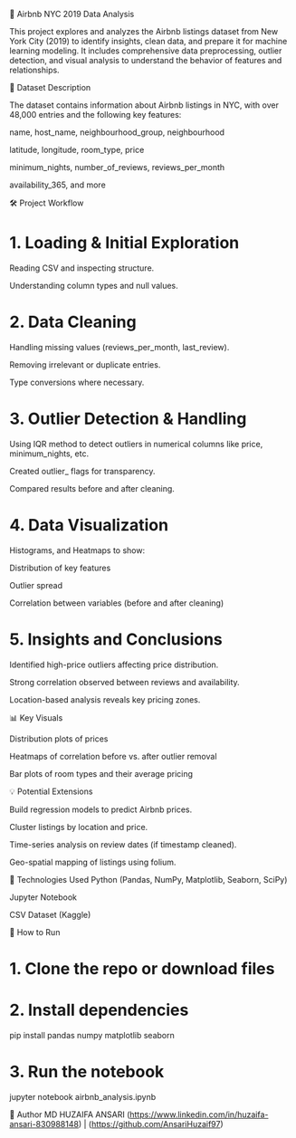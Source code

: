 🏡 Airbnb NYC 2019 Data Analysis

This project explores and analyzes the Airbnb listings dataset from New York City (2019) to identify insights, clean data, and prepare it for machine learning modeling. It includes comprehensive data preprocessing, outlier detection, and visual analysis to understand the behavior of features and relationships.

📁 Dataset Description

The dataset contains information about Airbnb listings in NYC, with over 48,000 entries and the following key features:

name, host_name, neighbourhood_group, neighbourhood

latitude, longitude, room_type, price

minimum_nights, number_of_reviews, reviews_per_month

availability_365, and more

🛠️ Project Workflow

# 1. Loading & Initial Exploration

Reading CSV and inspecting structure.

Understanding column types and null values.

# 2. Data Cleaning

Handling missing values (reviews_per_month, last_review).

Removing irrelevant or duplicate entries.

Type conversions where necessary.

# 3. Outlier Detection & Handling

Using IQR method to detect outliers in numerical columns like price, minimum_nights, etc.

Created outlier_<column> flags for transparency.

Compared results before and after cleaning.

# 4. Data Visualization

Histograms, and Heatmaps to show:

Distribution of key features

Outlier spread

Correlation between variables (before and after cleaning)

# 5. Insights and Conclusions

Identified high-price outliers affecting price distribution.

Strong correlation observed between reviews and availability.

Location-based analysis reveals key pricing zones.

📊 Key Visuals

Distribution plots of prices

Heatmaps of correlation before vs. after outlier removal

Bar plots of room types and their average pricing

💡 Potential Extensions

Build regression models to predict Airbnb prices.

Cluster listings by location and price.

Time-series analysis on review dates (if timestamp cleaned).

Geo-spatial mapping of listings using folium.

🔧 Technologies Used
Python (Pandas, NumPy, Matplotlib, Seaborn, SciPy)

Jupyter Notebook

CSV Dataset (Kaggle)

📂 How to Run

# 1. Clone the repo or download files
# 2. Install dependencies

pip install pandas numpy matplotlib seaborn

# 3. Run the notebook

jupyter notebook airbnb_analysis.ipynb

📌 Author
MD HUZAIFA ANSARI
(https://www.linkedin.com/in/huzaifa-ansari-830988148) | (https://github.com/AnsariHuzaif97)


